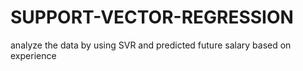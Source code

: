 # SUPPORT-VECTOR-REGRESSION
analyze the data by using SVR and predicted future salary based on experience
